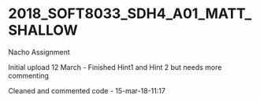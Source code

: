 # 2018_SOFT8033_SDH4_A01_MATT_SHALLOW
Nacho Assignment

Initial upload 12 March - Finished Hint1 and Hint 2 but needs more commenting 

Cleaned and commented code - 15-mar-18-11:17